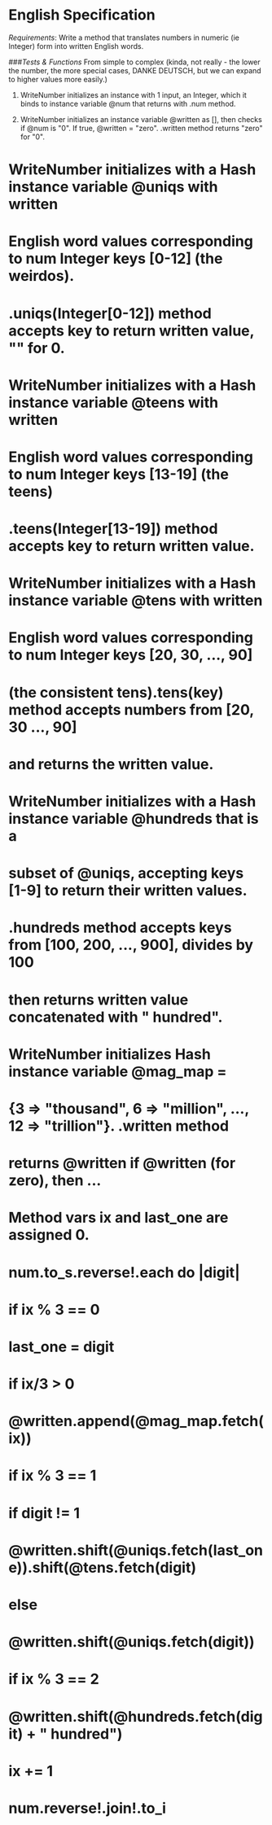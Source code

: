 # English Specification
_Requirements_: Write a method that translates numbers in numeric (ie Integer)
form into written English words. 

###_Tests & Functions_ 
From simple to complex (kinda, not really - the lower the number, the more special cases, DANKE DEUTSCH, but we can expand to higher values more easily.)

1. WriteNumber initializes an instance with 1 input, an Integer, which it binds to instance variable @num that returns with .num method.

2. WriteNumber initializes an instance variable @written as [], then checks if @num is "0". If true, @written = "zero". .written method returns "zero" for "0".

# WriteNumber initializes with a Hash instance variable @uniqs with written
#  English word values corresponding to num Integer keys [0-12] (the weirdos).
#  .uniqs(Integer[0-12]) method accepts key to return written value, "" for 0.

# WriteNumber initializes with a Hash instance variable @teens with written
#  English word values corresponding to num Integer keys [13-19] (the teens)
#  .teens(Integer[13-19]) method accepts key to return written value.

# WriteNumber initializes with a Hash instance variable @tens with written
#  English word values corresponding to num Integer keys [20, 30, ..., 90]
#  (the consistent tens).tens(key) method accepts numbers from [20, 30 ..., 90]
#  and returns the written value.

# WriteNumber initializes with a Hash instance variable @hundreds that is a 
#  subset of @uniqs, accepting keys [1-9] to return their written values.
#  .hundreds method accepts keys from [100, 200, ..., 900], divides by 100
#  then returns written value concatenated with " hundred".

# WriteNumber initializes Hash instance variable @mag_map = 
#  {3 => "thousand", 6 => "million", ..., 12 => "trillion"}. .written method
#  returns @written if @written (for zero), then ...
#  Method vars ix and last_one are assigned 0. 
#  num.to_s.reverse!.each do |digit|
#    if ix % 3 == 0
#      last_one = digit
#      if ix/3 > 0
#        @written.append(@mag_map.fetch(ix))
#    if ix % 3 == 1 
#     if digit != 1
#      @written.shift(@uniqs.fetch(last_one)).shift(@tens.fetch(digit)
#     else
#      @written.shift(@uniqs.fetch(digit))
#    if ix % 3 == 2
#     @written.shift(@hundreds.fetch(digit) + " hundred")
#    
#    ix += 1
#  num.reverse!.join!.to_i
